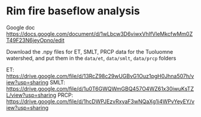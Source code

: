 # Rim fire baseflow analysis

Google doc
https://docs.google.com/document/d/1wLbcw3D6viwxVhIfVleMkcfwMm0ZT49F23N6jeyOpno/edit

Download the .npy files for ET, SMLT, PRCP data for the Tuoluomne watershed, and put them in the `data/et`, `data/smlt`, `data/prcp` folders

ET: https://drive.google.com/file/d/13RcZ98c29wUGBvG1Ouz1pgH0Jhna507h/view?usp=sharing
SMLT: https://drive.google.com/file/d/1u0T6GWQWmGBQ457O4WZ61x30iwuKsTZL/view?usp=sharing
PRCP: https://drive.google.com/file/d/1hcDWPJEzvRxyaF3wNQaXg1i4WPvYeyEY/view?usp=sharing

